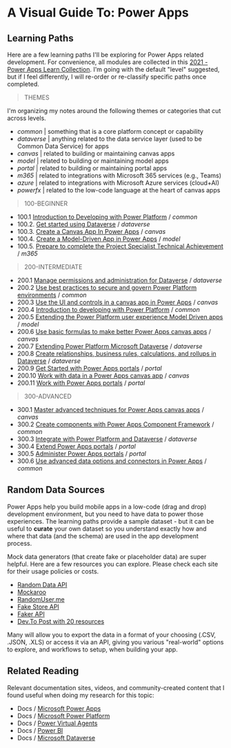 # A Visual Guide To: Power Apps

## Learning Paths

Here are a few learning paths I'll be exploring for Power Apps related development. For convenience, all modules are collected in this [2021 - Power Apps Learn Collection](https://docs.microsoft.com/en-us/users/nityan/collections/z2xwsxy4go3mpj?WT.mc_id=github-0000-ninarasi). I'm going with the default "level" suggested, but if I feel differently, I will re-order or re-classify specific paths once completed.

> THEMES

I'm organizing my notes around the following themes or categories that cut across levels.
  * _common_  | something that is a core platform concept or capability
  * _dataverse_ | anything related to the data service layer (used to be Common Data Service) for apps
  * _canvas_ | related to building or maintaining canvas apps
  * _model_ | related to building or maintaining model apps
  * _portal_ | related to building or maintaining portal apps
  * _m365_ | related to integrations with Microsoft 365 services (e.g., Teams)
  * _azure_ | related to integrations with Microsoft Azure services (cloud+AI)
  * _powerfx_ | related to the low-code language at the heart of canvas apps

> 100-BEGINNER

 * 100.1 [Introduction to Developing with Power Platform](https://docs.microsoft.com/en-us/learn/paths/intro-developing-power-platform/?WT.mc_id=github-0000-ninarasi) / _common_
 * 100.2. [Get started using Dataverse](https://docs.microsoft.com/en-us/learn/paths/get-started-cds/?WT.mc_id=github-0000-ninarasi) / _dataverse_
 * 100.3. [Create a Canvas App In Power Apps](https://aka.ms/mobile/powerapps-learn?WT.mc_id=github-0000-ninarasi) / _canvas_ 
 * 100.4. [Create a Model-Driven App in Power Apps](https://docs.microsoft.com/en-us/learn/paths/create-app-models-business-processes/?WT.mc_id=github-0000-ninarasi) / _model_ 
 * 100.5. [Prepare to complete the Project Specialist Technical Achievement](https://docs.microsoft.com/en-us/learn/paths/project-specialist-technical-achievement/?WT.mc_id=github-0000-ninarasi) / _m365_ 

> 200-INTERMEDIATE
 * 200.1 [Manage permissions and administration for Dataverse](https://docs.microsoft.com/en-us/learn/paths/manage-permissions-administration-common-data-service/?WT.mc_id=github-0000-ninarasi) / _dataverse_
 * 200.2 [Use best practices to secure and govern Power Platform environments](https://docs.microsoft.com/en-us/learn/paths/best-practices-environments/?WT.mc_id=github-0000-ninarasi) / _common_
 * 200.3 [Use the UI and controls in a canvas app in Power Apps](https://docs.microsoft.com/en-us/learn/paths/ui-controls-canvas-app-powerapps/?WT.mc_id=github-0000-ninarasi) / _canvas_ 
 * 200.4 [Introduction to developing with Power Platform](https://docs.microsoft.com/en-us/learn/paths/intro-developing-power-platform/?WT.mc_id=github-0000-ninarasi) / _common_
 * 200.5 [Extending the Power Platform user experience Model Driven apps](https://docs.microsoft.com/en-us/learn/paths/extend-power-platform-model-driven-app/?WT.mc_id=github-0000-ninarasi) / _model_ 
 * 200.6 [Use basic formulas to make better Power Apps canvas apps](https://docs.microsoft.com/en-us/learn/paths/use-basic-formulas-powerapps-canvas-app/?WT.mc_id=github-0000-ninarasi) / _canvas_ 
 * 200.7 [Extending Power Platform Microsoft Dataverse](https://docs.microsoft.com/en-us/learn/paths/extend-power-platform-common-data-service/?WT.mc_id=github-0000-ninarasi) / _dataverse_
 * 200.8 [Create relationships, business rules, calculations, and rollups in Dataverse](https://docs.microsoft.com/en-us/learn/paths/create-relationships-common-data-service/?WT.mc_id=github-0000-ninarasi) / _dataverse_
 * 200.9 [Get Started with Power Apps portals](https://docs.microsoft.com/en-us/learn/paths/get-started-power-apps-portals/?WT.mc_id=github-0000-ninarasi) / _portal_ 
 * 200.10 [Work with data in a Power Apps canvas app](https://docs.microsoft.com/en-us/learn/paths/work-with-data-in-a-canvas-app/?WT.mc_id=github-0000-ninarasi) / _canvas_ 
 * 200.11 [Work with Power Apps portals](https://docs.microsoft.com/en-us/learn/paths/work-power-apps-portals/?WT.mc_id=github-0000-ninarasi) / _portal_ 


> 300-ADVANCED

 * 300.1 [Master advanced techniques for Power Apps canvas apps](https://docs.microsoft.com/en-us/learn/paths/understand-advanced-topics/) / _canvas_ 
 * 300.2 [Create components with Power Apps Component Framework](https://docs.microsoft.com/en-us/learn/paths/use-power-apps-component-framework/) / _common_ 
 * 300.3 [Integrate with Power Platform and Dataverse](https://docs.microsoft.com/en-us/learn/paths/integrate-power-platform/) / _dataverse_ 
 * 300.4 [Extend Power Apps portals](https://docs.microsoft.com/en-us/learn/paths/extend-power-apps-portals/) / _portal_
 * 300.5 [Administer Power Apps portals](https://docs.microsoft.com/en-us/learn/paths/administer-portals/) / _portal_ 
 * 300.6 [Use advanced data options and connectors in Power Apps](https://docs.microsoft.com/en-us/learn/paths/advanced-data-options-and-connectors/) / _common_ 

## Random Data Sources

Power Apps help you build mobile apps in a low-code (drag and drop) development environment, but you need to have data to power those experiences. The learning paths provide a sample dataset - but it can be useful to **curate** your own dataset so you understand exactly how and where that data (and the schema) are used in the app development process.

Mock data generators (that create fake or placeholder data) are super helpful. Here are a few resources you can explore. Please check each site for their usage policies or costs. 

  * [Random Data API](https://random-data-api.com/)
  * [Mockaroo](https://mockaroo.com/)
  * [RandomUser.me](https://randomuser.me/)
  * [Fake Store API](https://fakestoreapi.com/)
  * [Faker API](https://fakerapi.it/en)
  * [Dev.To Post with 20 resources](https://dev.to/iainfreestone/20-resources-for-generating-fake-and-mock-data-55g1)

Many will allow you to export the data in a format of your choosing (.CSV, .JSON, .XLS) or access it via an API, giving you various "real-world" options to explore, and workflows to setup, when building your app.


## Related Reading

Relevant documentation sites, videos, and community-created content that I found useful when doing my research for this topic:

 * Docs / [Microsoft Power Apps](https://powerapps.microsoft.com/en-us?WT.mc_id=github-0000-ninarasi)
 * Docs / [Microsoft Power Platform](https://powerplatform.microsoft.com/en-us?WT.mc_id=github-0000-ninarasi/)
 * Docs / [Power Virtual Agents](https://powervirtualagents.microsoft.com/?WT.mc_id=github-0000-ninarasi) 
 * Docs / [Power BI](https://powerbi.microsoft.com/?WT.mc_id=github-0000-ninarasi) 
 * Docs / [Microsoft Dataverse](https://powerplatform.microsoft.com/en-us/dataverse/?WT.mc_id=github-0000-ninarasi)

